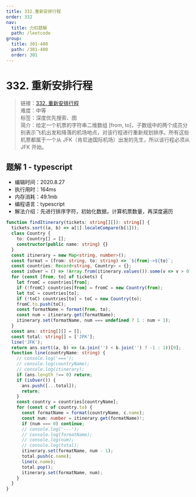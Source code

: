 ```yaml
---
title: 332.重新安排行程
order: 332
nav:
  title: 力扣题解
  path: /leetcode
group:
  title: 301-400
  path: /301-400
  order: 301
---
```


# 332. 重新安排行程

> 链接：[332. 重新安排行程](https://leetcode-cn.com/problems/reconstruct-itinerary/)  
> 难度：中等  
> 标签：深度优先搜索、图  
> 简介：给定一个机票的字符串二维数组 [from, to]，子数组中的两个成员分别表示飞机出发和降落的机场地点，对该行程进行重新规划排序。所有这些机票都属于一个从 JFK（肯尼迪国际机场）出发的先生，所以该行程必须从 JFK 开始。

## 题解 1 - typescript

- 编辑时间：2020.8.27
- 执行用时：164ms
- 内存消耗：49.1mb
- 编程语言：typescript
- 解法介绍：先进行排序字符，初始化数据，计算机票数量，再深度遍历

```typescript
function findItinerary(tickets: string[][]): string[] {
  tickets.sort((a, b) => a[1].localeCompare(b[1]));
  class Country {
    to: Country[] = [];
    constructor(public name: string) {}
  }
  const itinerary = new Map<string, number>();
  const format = (from: string, to: string) => `${from}->${to}`;
  const countries: Record<string, Country> = {};
  const isOver = () => !Array.from(itinerary.values()).some(v => v > 0);
  for (const [from, to] of tickets) {
    let fromC = countries[from];
    if (!fromC) countries[from] = fromC = new Country(from);
    let toC = countries[to];
    if (!toC) countries[to] = toC = new Country(to);
    fromC.to.push(toC);
    const formatName = format(from, to);
    const num = itinerary.get(formatName);
    itinerary.set(formatName, num === undefined ? 1 : num + 1);
  }
  const ans: string[][] = [];
  const total: string[] = ['JFK'];
  line('JFK');
  return ans.sort((a, b) => (a.join('') < b.join('') ? -1 : 1))[0];
  function line(countryName: string) {
    // console.log('===');
    // console.log(countryName);
    // console.log(itinerary);
    if (ans.length !== 0) return;
    if (isOver()) {
      ans.push([...total]);
      return;
    }
    const country = countries[countryName];
    for (const c of country.to) {
      const formatName = format(countryName, c.name);
      const num: number = itinerary.get(formatName)!;
      if (num === 0) continue;
      // console.log('---');
      // console.log(formatName);
      // console.log(num);
      // console.log(total);
      itinerary.set(formatName, num - 1);
      total.push(c.name);
      line(c.name);
      total.pop();
      itinerary.set(formatName, num);
    }
  }
}
```
